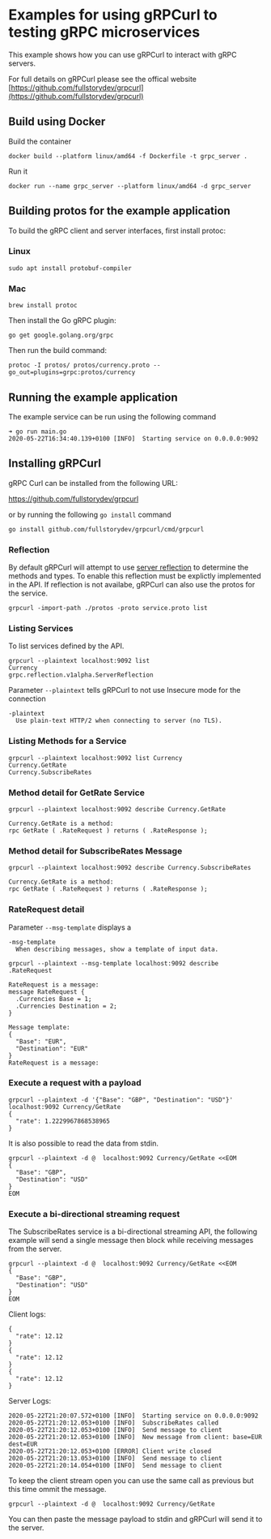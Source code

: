 # Examples for using gRPCurl to testing gRPC microservices
This example shows how you can use gRPCurl to interact with gRPC servers.

For full details on gRPCurl please see the offical website [https://github.com/fullstorydev/grpcurl](https://github.com/fullstorydev/grpcurl)

## Build using Docker
Build the container  
```shell
docker build --platform linux/amd64 -f Dockerfile -t grpc_server .
```

Run it  
```shell
docker run --name grpc_server --platform linux/amd64 -d grpc_server
```

## Building protos for the example application
To build the gRPC client and server interfaces, first install protoc:

### Linux
```shell
sudo apt install protobuf-compiler
```

### Mac
```shell
brew install protoc
```

Then install the Go gRPC plugin:

```shell
go get google.golang.org/grpc
```

Then run the build command:

```shell
protoc -I protos/ protos/currency.proto --go_out=plugins=grpc:protos/currency
```

## Running the example application

The example service can be run using the following command

```
➜ go run main.go 
2020-05-22T16:34:40.139+0100 [INFO]  Starting service on 0.0.0.0:9092
```

## Installing gRPCurl
gRPC Curl can be installed from the following URL:

https://github.com/fullstorydev/grpcurl

or by running the following `go install` command

```shell
go install github.com/fullstorydev/grpcurl/cmd/grpcurl
```

### Reflection

By default gRPCurl will attempt to use [server reflection](https://github.com/grpc/grpc/blob/master/src/proto/grpc/reflection/v1alpha/reflection.proto) to determine the methods and types.
To enable this reflection must be explictly implemented in the API. If reflection is not availabe, gRPCurl can also use the protos
for the service. 

```shell
grpcurl -import-path ./protos -proto service.proto list 
```

### Listing Services

To list services defined by the API.

```shell
grpcurl --plaintext localhost:9092 list
Currency
grpc.reflection.v1alpha.ServerReflection
```

Parameter `--plaintext` tells gRPCurl to not use Insecure mode for the connection

```shell
-plaintext
  Use plain-text HTTP/2 when connecting to server (no TLS).
```

### Listing Methods for a Service

```shell
grpcurl --plaintext localhost:9092 list Currency        
Currency.GetRate
Currency.SubscribeRates
```

### Method detail for GetRate Service

```shell
grpcurl --plaintext localhost:9092 describe Currency.GetRate

Currency.GetRate is a method:
rpc GetRate ( .RateRequest ) returns ( .RateResponse );
```

### Method detail for SubscribeRates Message
```
grpcurl --plaintext localhost:9092 describe Currency.SubscribeRates

Currency.GetRate is a method:
rpc GetRate ( .RateRequest ) returns ( .RateResponse );
```

### RateRequest detail

Parameter `--msg-template` displays a 

```shell
-msg-template
  When describing messages, show a template of input data.
```

```shell
grpcurl --plaintext --msg-template localhost:9092 describe .RateRequest    

RateRequest is a message:
message RateRequest {
  .Currencies Base = 1;
  .Currencies Destination = 2;
}

Message template:
{
  "Base": "EUR",
  "Destination": "EUR"
}
RateRequest is a message:
```

### Execute a request with a payload

```
grpcurl --plaintext -d '{"Base": "GBP", "Destination": "USD"}' localhost:9092 Currency/GetRate
{
  "rate": 1.2229967868538965
}
```

It is also possible to read the data from stdin.

```shell
grpcurl --plaintext -d @  localhost:9092 Currency/GetRate <<EOM
{
  "Base": "GBP", 
  "Destination": "USD"
}
EOM
```

### Execute a bi-directional streaming request

The SubscribeRates service is a bi-directional streaming API, the following example will send a single
message then block while receiving messages from the server.

```shell
grpcurl --plaintext -d @  localhost:9092 Currency/GetRate <<EOM
{
  "Base": "GBP", 
  "Destination": "USD"
}
EOM
```

Client logs:

```
{
  "rate": 12.12
}
{
  "rate": 12.12
}
{
  "rate": 12.12
}
```

Server Logs:
```shell
2020-05-22T21:20:07.572+0100 [INFO]  Starting service on 0.0.0.0:9092
2020-05-22T21:20:12.053+0100 [INFO]  SubscribeRates called
2020-05-22T21:20:12.053+0100 [INFO]  Send message to client
2020-05-22T21:20:12.053+0100 [INFO]  New message from client: base=EUR dest=EUR
2020-05-22T21:20:12.053+0100 [ERROR] Client write closed
2020-05-22T21:20:13.053+0100 [INFO]  Send message to client
2020-05-22T21:20:14.054+0100 [INFO]  Send message to client
```

To keep the client stream open you can use the same call as previous but this time ommit the message.

```
grpcurl --plaintext -d @  localhost:9092 Currency/GetRate
```

You can then paste the message payload to stdin and gRPCurl will send it to the server.
